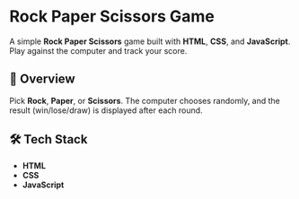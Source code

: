 # Rock Paper Scissors Game

A simple **Rock Paper Scissors** game built with **HTML**, **CSS**, and **JavaScript**. Play against the computer and track your score.

## 📝 Overview

Pick **Rock**, **Paper**, or **Scissors**. The computer chooses randomly, and the result (win/lose/draw) is displayed after each round.

## 🛠 Tech Stack

- **HTML**
- **CSS**
- **JavaScript**
